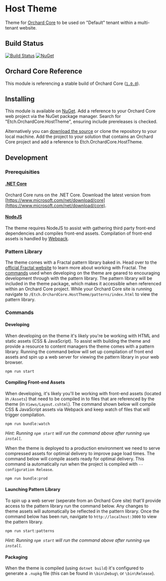 # Host Theme

Theme for [Orchard Core](https://github.com/orchardcms/OrchardCore) to be used on "Default" tenant within a multi-tenant website.

## Build Status

[![Build Status](https://secure.travis-ci.org/etchuk/Etch.OrchardCore.HostTheme.png?branch=master)](http://travis-ci.org/etchuk/Etch.OrchardCore.HostTheme) [![NuGet](https://img.shields.io/nuget/v/Etch.OrchardCore.HostTheme.svg)](https://www.nuget.org/packages/Etch.OrchardCore.HostTheme)

## Orchard Core Reference

This module is referencing a stable build of Orchard Core ([`1.0.0`](https://www.nuget.org/packages/OrchardCore.Module.Targets/1.0.0)).

## Installing

This module is available on [NuGet](https://www.nuget.org/packages/Etch.OrchardCore.HostTheme). Add a reference to your Orchard Core web project via the NuGet package manager. Search for "Etch.OrchardCore.HostTheme", ensuring include prereleases is checked.

Alternatively you can [download the source](https://github.com/etchuk/Etch.OrchardCore.HostTheme/archive/master.zip) or clone the repository to your local machine. Add the project to your solution that contains an Orchard Core project and add a reference to Etch.OrchardCore.HostTheme.

## Development

### Prerequisities

#### [.NET Core](https://docs.microsoft.com/en-us/dotnet/core/)

Orchard Core runs on the .NET Core. Download the latest version from [https://www.microsoft.com/net/download/core](https://www.microsoft.com/net/download/core).

#### [NodeJS](https://nodejs.org/en/)

The theme requires NodeJS to assist with gathering third party front-end dependencies and compiles front-end assets. Compilation of front-end assets is handled by [Webpack](https://webpack.js.org/).

### Pattern Library

The theme comes with a Fractal pattern library baked in. Head over to the [official Fractal website](https://fractal.build/) to learn more about working with Fractal. The [commands](/#commands) used when developing on the theme are geared to encouraging development through with the pattern library. The pattern library will be included in the theme package, which makes it accessible when referenced within an Orchard Core project. While your Orchard Core site is running navigate to `/Etch.OrchardCore.HostTheme/patterns/index.html` to view the pattern library.

### Commands

#### Developing

When developing on the theme it's likely you're be working with HTML and static assets (CSS & JavaScript). To assist with building the theme and provide a resource to content managers the theme comes with a pattern library. Running the command below will set up compilation of front end assets and spin up a web server for viewing the pattern library in your web browser.

    npm run start

#### Compiling Front-end Assets

When developing, it's likely you'll be working with front-end assets (located in `/Assets`) that need to be compiled in to files that are referenced by the theme (in `Views/Layout.cshtml`). The command shown below will compile CSS & JavaScript assets via Webpack and keep watch of files that will trigger compilation.

    npm run bundle:watch

_Hint: Running `npm start` will run the command above after running `npm install`._

When the theme is deployed to a production environment we need to serve compressed assets for optimial delivery to improve page load times. The command below will compile assets ready for optimal delivery. This command ia automatically run when the project is compiled with `--configuration Release`.

    npm run bundle:prod

#### Launching Pattern Library

To spin up a web server (seperate from an Orchard Core site) that'll provide access to the pattern library run the command below. Any changes to theme assets will automatically be reflected in the pattern library. Once the command below has been run, navigate to `http://localhost:3000` to view the pattern library.

    npm run start:patterns

_Hint: Running `npm start` will run the command above after running `npm install`._

#### Packaging

When the theme is compiled (using `dotnet build`) it's configured to generate a `.nupkg` file (this can be found in `\bin\Debug\` or `\bin\Release`).
